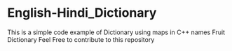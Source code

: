 # English-Hindi_Dictionary
This is a simple code example of Dictionary using maps in C++ names Fruit Dictionary Feel Free to contribute to this repository

